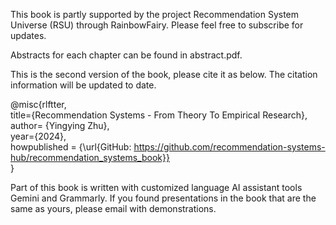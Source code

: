 This book is partly supported by the project Recommendation System Universe (RSU) through RainbowFairy. Please feel free to subscribe for updates.

Abstracts for each chapter can be found in abstract.pdf.

This is the second version of the book, please cite it as below. The citation information will be updated to date.

@misc{rlftter, \
  title={Recommendation Systems - From Theory To Empirical Research}, \
  author= {Yingying Zhu}, \
  year={2024}, \
  howpublished = {\url{GitHub: https://github.com/recommendation-systems-hub/recommendation_systems_book}} \
}

Part of this book is written with customized language AI assistant tools Gemini and Grammarly. If you found presentations in the book that are the same as yours, please email with demonstrations.


